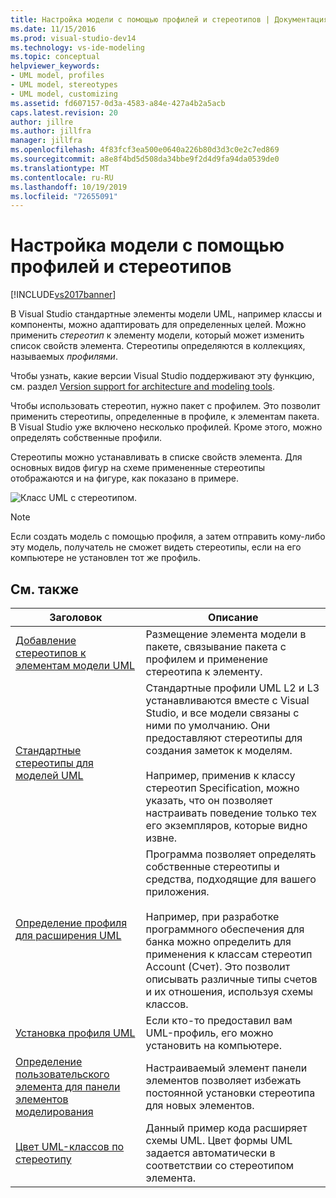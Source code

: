 ```yaml
---
title: Настройка модели с помощью профилей и стереотипов | Документация Майкрософт
ms.date: 11/15/2016
ms.prod: visual-studio-dev14
ms.technology: vs-ide-modeling
ms.topic: conceptual
helpviewer_keywords:
- UML model, profiles
- UML model, stereotypes
- UML model, customizing
ms.assetid: fd607157-0d3a-4583-a84e-427a4b2a5acb
caps.latest.revision: 20
author: jillre
ms.author: jillfra
manager: jillfra
ms.openlocfilehash: 4f83fcf3ea500e0640a226b80d3d3c0e2c7ed869
ms.sourcegitcommit: a8e8f4bd5d508da34bbe9f2d4d9fa94da0539de0
ms.translationtype: MT
ms.contentlocale: ru-RU
ms.lasthandoff: 10/19/2019
ms.locfileid: "72655091"
---
```

# <a name="customize-your-model-with-profiles-and-stereotypes"></a>Настройка модели с помощью профилей и стереотипов
[!INCLUDE[vs2017banner](../includes/vs2017banner.md)]

В Visual Studio стандартные элементы модели UML, например классы и компоненты, можно адаптировать для определенных целей. Можно применить *стереотип* к элементу модели, который может изменить список свойств элемента. Стереотипы определяются в коллекциях, называемых *профилями*.

 Чтобы узнать, какие версии Visual Studio поддерживают эту функцию, см. раздел [Version support for architecture and modeling tools](../modeling/what-s-new-for-design-in-visual-studio.md#VersionSupport).

 Чтобы использовать стереотип, нужно пакет с профилем. Это позволит применить стереотипы, определенные в профиле, к элементам пакета. В Visual Studio уже включено несколько профилей. Кроме этого, можно определять собственные профили.

 Стереотипы можно устанавливать в списке свойств элемента. Для основных видов фигур на схеме примененные стереотипы отображаются и на фигуре, как показано в примере.

 ![Класс UML с стереотипом.](../modeling/media/uml-class-stereotype.png "UML_class_stereotype")

> [!NOTE]
> Если создать модель с помощью профиля, а затем отправить кому-либо эту модель, получатель не сможет видеть стереотипы, если на его компьютере не установлен тот же профиль.

## <a name="related-topics"></a>См. также

|Заголовок|Описание|
|-----------|-----------------|
|[Добавление стереотипов к элементам модели UML](../modeling/add-stereotypes-to-uml-model-elements.md)|Размещение элемента модели в пакете, связывание пакета с профилем и применение стереотипа к элементу.|
|[Стандартные стереотипы для моделей UML](../modeling/standard-stereotypes-for-uml-models.md)|Стандартные профили UML L2 и L3 устанавливаются вместе с Visual Studio, и все модели связаны с ними по умолчанию. Они предоставляют стереотипы для создания заметок к моделям.<br /><br /> Например, применив к классу стереотип Specification, можно указать, что он позволяет настраивать поведение только тех его экземпляров, которые видно извне.|
|[Определение профиля для расширения UML](../modeling/define-a-profile-to-extend-uml.md)|Программа позволяет определять собственные стереотипы и средства, подходящие для вашего приложения.<br /><br /> Например, при разработке программного обеспечения для банка можно определить для применения к классам стереотип Account (Счет). Это позволит описывать различные типы счетов и их отношения, используя схемы классов.|
|[Установка профиля UML](../modeling/install-a-uml-profile.md)|Если кто-то предоставил вам UML-профиль, его можно установить на компьютере.|
|[Определение пользовательского элемента для панели элементов моделирования](../modeling/define-a-custom-modeling-toolbox-item.md)|Настраиваемый элемент панели элементов позволяет избежать постоянной установки стереотипа для новых элементов.|
|[Цвет UML-классов по стереотипу](http://code.msdn.microsoft.com/UML-Color-Classes-by-07de2b70)|Данный пример кода расширяет схемы UML. Цвет формы UML задается автоматически в соответствии со стереотипом элемента.|

